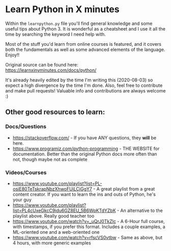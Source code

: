 # Learn Python in X minutes

Within the `learnpython.py` file you'll find general knowledge and some useful tips about Python 3. It is wonderful as a cheatsheet and I use it all the time by searching the keyword I need help with.

Most of the stuff you'd learn from online courses is featured, and it covers both the fundamentals as well as some advanced elements of the language. Enjoy!!

Original source can be found here: https://learnxinyminutes.com/docs/python/

It's already heavily edited by the time I'm writing this (2020-08-03) so expect a high divergence by the time I'm done. Also, feel free to contribute and make pull requests! Valuable info and contributions are always welcome :)

## Other good resources to learn:
### Docs/Questions
* https://stackoverflow.com/ - If you have ANY questions, they **will** be here.
* https://www.programiz.com/python-programming - THE WEBSITE for documentation. Better than the original Python docs more often than not, though maybe not as complete
### Videos/Courses
* https://www.youtube.com/playlist?list=PL-osiE80TeTskrapNbzXhwoFUiLCjGgY7  - A great playlist from a great content creator. If you want to learn the ins and outs of Python, he's your guy
* https://www.youtube.com/playlist?list=PL4cUxeGkcC9idu6GZ8EU_5B6WpKTdYZbK - An alternative to the playlist above. Really good teacher too
* https://www.youtube.com/watch?v=_uQrJ0TkZlc - A 6-Hour full course, with timestamps, if you prefer this format. Includes a couple examples, a ML-oriented one and a web-oriented one
* https://www.youtube.com/watch?v=rfscVS0vtbw - Same as above, but 4 hours, with more generic examples
